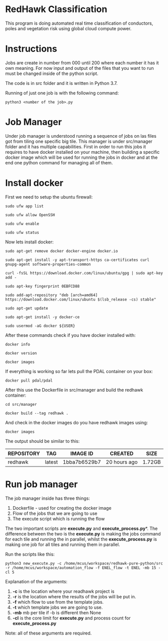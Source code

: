 # RedHawk Classification

This program is doing automated real time classification of conductors,
 poles and vegetation risk using global cloud compute power.
 
# Instructions

Jobs are create in number from 000 until 200 where each number it has
it own meaning. For now input and output of the files that you want to run
must be changed inside of the python script.

The code is in src folder and it is written in Python 3.7.

Running of just one job is with the following command:

`python3 <number of the job>.py`

#  Job Manager

Under job manager is understood running a sequence of jobs on las files
got from tiling one specific big tile. This manager is under src/manager
folder and it has multiple capabilities. First in order to run this jobs 
it requires to have docker installed on your machine, then building a specific
docker image which will be used for running the jobs in docker and at the end
one python command for managing all of them.

# Install docker

First we need to setup the ubuntu firewall:

`sudo ufw app list`

`sudo ufw allow OpenSSH`

`sudo ufw enable`

`sudo ufw status`

Now lets install docker:

`sudo apt-get remove docker docker-engine docker.io`

`sudo apt-get install -y apt-transport-https ca-certificates curl gnupg-agent software-properties-common`

`curl -fsSL https://download.docker.com/linux/ubuntu/gpg | sudo apt-key add -`

`sudo apt-key fingerprint 0EBFCD88`

`sudo add-apt-repository "deb [arch=amd64] https://download.docker.com/linux/ubuntu $(lsb_release -cs) stable"`

`sudo apt-get update`

`sudo apt-get install -y docker-ce`

`sudo usermod -aG docker ${USER}`

After these commands check if you have docker installed with:

`docker info`

`docker version`

`docker images`

If everything is working so far lets pull the PDAL container on your box:

`docker pull pdal/pdal`

After this use the Dockerfile in src/manager and build the redhawk container:

`cd src/manager`

`docker build --tag redhawk .`

And check in the docker images do you have redhawk images using:

`docker images`

The output should be similar to this:

|  REPOSITORY | TAG | IMAGE ID|CREATED|SIZE|
|---| --- |--- | --- |---|
|  redhawk | latest  | 1bba7b6529b7  | 20 hours ago | 1.72GB|


# Run job manager

The job manager inside has three things:

1. Dockerfile - used for creating the docker image
2. Flow of the jobs that we are going to use
3. The execute script which is running the flow

The two important scripts are **execute.py** and **execute_process.py***. 
The difference between the two is the **execute.py** is making the jobs command for 
each tile and running the in parallel, whilst the **execute_process.py** is making
one job for all tiles and running them in parallel.

Run the scripts like this:

`python3 new_execute.py -c /home/mcus/workspace/redhawk-pure-python/src -r /home/mcus/workspace/automation_flow -f ENEL_flow -t ENEL -mb 15 -cl 5`

Explanation of the arguments:

1. **-c** is the location where your readhawk project is
2. **-r** is the location where the results of the jobs will be put in.
3. **-f** which flow to use from the template jobs.
4. **-t** which template jobs we are going to use.
5. **-mb** mb per tile if -b is different then None
6. **-cl** is the core limit for **execute.py** and process count for **execute_process.py**

Note: all of these arguments are required.
